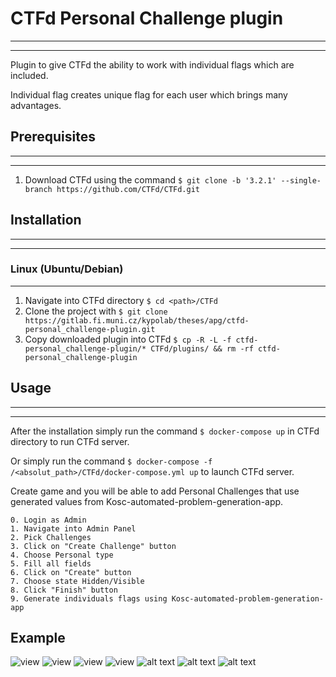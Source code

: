 # CTFd Personal Challenge plugin
---
---
Plugin to give CTFd the ability to work with individual flags which are included.

Individual flag creates unique flag for each user which brings many advantages.

## Prerequisites
---
---
1. Download CTFd using the command `$ git clone -b '3.2.1' --single-branch https://github.com/CTFd/CTFd.git`


## Installation
---
---
### Linux (Ubuntu/Debian)
---

1. Navigate into CTFd directory `$ cd <path>/CTFd`
2. Clone the project with `$ git clone https://gitlab.fi.muni.cz/kypolab/theses/apg/ctfd-personal_challenge-plugin.git`
3. Copy downloaded plugin into CTFd `$ cp -R -L -f ctfd-personal_challenge-plugin/* CTFd/plugins/ && rm -rf ctfd-personal_challenge-plugin`


## Usage
---
---
After the installation simply run the command `$ docker-compose up` in CTFd directory to run CTFd server.

Or simply run the command `$ docker-compose -f /<absolut_path>/CTFd/docker-compose.yml up` to launch CTFd server.

Create game and you will be able to add Personal Challenges that use generated values from Kosc-automated-problem-generation-app. 

    0. Login as Admin
    1. Navigate into Admin Panel
    2. Pick Challenges
    3. Click on "Create Challenge" button
    4. Choose Personal type
    5. Fill all fields
    6. Click on "Create" button
    7. Choose state Hidden/Visible
    8. Click "Finish" button
    9. Generate individuals flags using Kosc-automated-problem-generation-app

## Example

![view](https://gitlab.fi.muni.cz/kypolab/theses/apg/ctfd-personal_challenge-plugin/blob/master/screenshots/admin_panel.png?raw=true)
![view](https://gitlab.fi.muni.cz/kypolab/theses/apg/ctfd-personal_challenge-plugin/blob/master/screenshots/admin_panel.png?raw=true)
![view](https://gitlab.fi.muni.cz/kypolab/theses/apg/ctfd-personal_challenge-plugin/blob/master/screenshots/challenges.png?raw=true)
![view](https://gitlab.fi.muni.cz/kypolab/theses/apg/ctfd-personal_challenge-plugin/blob/master/screenshots/create_challenge.png?raw=true)
![alt text](https://gitlab.fi.muni.cz/kypolab/theses/apg/ctfd-personal_challenge-plugin/blob/master/screenshots/personal.png?raw=true)
![alt text](https://gitlab.fi.muni.cz/kypolab/theses/apg/ctfd-personal_challenge-plugin/blob/master/screenshots/visible.png?raw=true)
![alt text](https://gitlab.fi.muni.cz/kypolab/theses/apg/ctfd-personal_challenge-plugin/blob/master/screenshots/done.png?raw=true)

